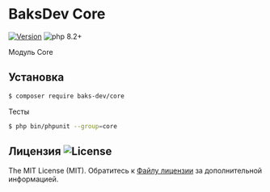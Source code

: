# BaksDev Core

[![Version](https://img.shields.io/badge/version-7.0.73-blue)](https://github.com/baks-dev/core/releases)
![php 8.2+](https://img.shields.io/badge/php-min%208.1-red.svg)

Модуль Core

## Установка

``` bash
$ composer require baks-dev/core
```

Тесты

``` bash
$ php bin/phpunit --group=core
```

## Лицензия ![License](https://img.shields.io/badge/MIT-green)

The MIT License (MIT). Обратитесь к [Файлу лицензии](LICENSE.md) за дополнительной информацией.

